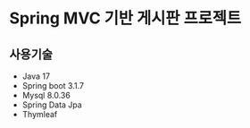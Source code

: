 Spring MVC 기반 게시판 프로젝트
==========================

## 사용기술
- Java 17
- Spring boot 3.1.7
- Mysql 8.0.36
- Spring Data Jpa
- Thymleaf
